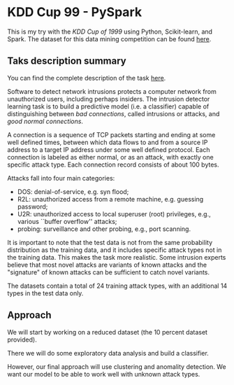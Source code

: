 
# KDD Cup 99 - PySpark

This is my try with the *KDD Cup of 1999* using Python, Scikit-learn, and Spark.
The dataset for this data mining competition can be found
[here](http://kdd.ics.uci.edu/databases/kddcup99/kddcup99.html).

## Taks description summary

You can find the complete description of the task
[here](http://kdd.ics.uci.edu/databases/kddcup99/task.html).

Software to detect network intrusions protects a computer network from
unauthorized users, including perhaps insiders.  The intrusion detector learning
task is to build a predictive model (i.e. a classifier) capable of
distinguishing between *bad connections*, called intrusions or attacks, and
*good normal connections*.

A connection is a sequence of TCP packets starting and ending at some well
defined times, between which data flows to and from a source IP address to a
target IP address under some well defined protocol.  Each connection is labeled
as either normal, or as an attack, with exactly one specific attack type.  Each
connection record consists of about 100 bytes.

Attacks fall into four main categories:

- DOS: denial-of-service, e.g. syn flood;
- R2L: unauthorized access from a remote machine, e.g. guessing password;
- U2R:  unauthorized access to local superuser (root) privileges, e.g., various
``buffer overflow'' attacks;
- probing: surveillance and other probing, e.g., port scanning.

It is important to note that the test data is not from the same probability
distribution as the training data, and it includes specific attack types not in
the training data. This makes the task more realistic.  Some intrusion experts
believe that most novel attacks are variants of known attacks and the
"signature" of known attacks can be sufficient to catch novel variants.

The datasets contain a total of 24 training attack types, with an additional 14
types in the test data only.

## Approach

We will start by working on a reduced dataset (the 10 percent dataset provided).

There we will do some exploratory data analysis and build a classifier.

However, our final approach will use clustering and anomality detection. We want
our model to be able to work well with unknown attack types.




    
